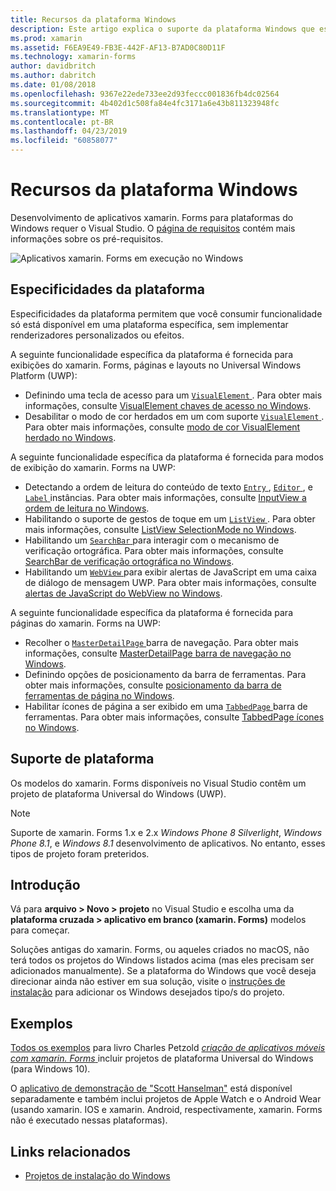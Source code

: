 ```yaml
---
title: Recursos da plataforma Windows
description: Este artigo explica o suporte da plataforma Windows que está disponível no xamarin. Forms.
ms.prod: xamarin
ms.assetid: F6EA9E49-FB3E-442F-AF13-B7AD0C80D11F
ms.technology: xamarin-forms
author: davidbritch
ms.author: dabritch
ms.date: 01/08/2018
ms.openlocfilehash: 9367e22ede733ee2d93feccc001836fb4dc02564
ms.sourcegitcommit: 4b402d1c508fa84e4fc3171a6e43b811323948fc
ms.translationtype: MT
ms.contentlocale: pt-BR
ms.lasthandoff: 04/23/2019
ms.locfileid: "60858077"
---
```

# <a name="windows-platform-features"></a>Recursos da plataforma Windows

Desenvolvimento de aplicativos xamarin. Forms para plataformas do Windows requer o Visual Studio. O [página de requisitos](~/get-started/requirements.md) contém mais informações sobre os pré-requisitos.

![](images/allhanselman.png "Aplicativos xamarin. Forms em execução no Windows")

## <a name="platform-specifics"></a>Especificidades da plataforma

Especificidades da plataforma permitem que você consumir funcionalidade só está disponível em uma plataforma específica, sem implementar renderizadores personalizados ou efeitos.

A seguinte funcionalidade específica da plataforma é fornecida para exibições do xamarin. Forms, páginas e layouts no Universal Windows Platform (UWP):

- Definindo uma tecla de acesso para um [ `VisualElement` ](xref:Xamarin.Forms.VisualElement). Para obter mais informações, consulte [VisualElement chaves de acesso no Windows](visualelement-access-keys.md).
- Desabilitar o modo de cor herdados em um com suporte [ `VisualElement` ](xref:Xamarin.Forms.VisualElement). Para obter mais informações, consulte [modo de cor VisualElement herdado no Windows](legacy-color-mode.md).

A seguinte funcionalidade específica da plataforma é fornecida para modos de exibição do xamarin. Forms na UWP:

- Detectando a ordem de leitura do conteúdo de texto [ `Entry` ](xref:Xamarin.Forms.Entry), [ `Editor` ](xref:Xamarin.Forms.Editor), e [ `Label` ](xref:Xamarin.Forms.Label) instâncias. Para obter mais informações, consulte [InputView a ordem de leitura no Windows](inputview-reading-order.md).
- Habilitando o suporte de gestos de toque em um [ `ListView` ](xref:Xamarin.Forms.ListView). Para obter mais informações, consulte [ListView SelectionMode no Windows](listview-selectionmode.md).
- Habilitando um [ `SearchBar` ](xref:Xamarin.Forms.SearchBar) para interagir com o mecanismo de verificação ortográfica. Para obter mais informações, consulte [SearchBar de verificação ortográfica no Windows](searchbar-spell-check.md).
- Habilitando um [ `WebView` ](xref:Xamarin.Forms.WebView) para exibir alertas de JavaScript em uma caixa de diálogo de mensagem UWP. Para obter mais informações, consulte [alertas de JavaScript do WebView no Windows](webview-javascript-alert.md).

A seguinte funcionalidade específica da plataforma é fornecida para páginas do xamarin. Forms na UWP:

- Recolher o [ `MasterDetailPage` ](xref:Xamarin.Forms.MasterDetailPage) barra de navegação. Para obter mais informações, consulte [MasterDetailPage barra de navegação no Windows](masterdetailpage-navigation-bar.md).
- Definindo opções de posicionamento da barra de ferramentas. Para obter mais informações, consulte [posicionamento da barra de ferramentas de página no Windows](page-toolbar-placement.md).
- Habilitar ícones de página a ser exibido em uma [ `TabbedPage` ](xref:Xamarin.Forms.TabbedPage) barra de ferramentas. Para obter mais informações, consulte [TabbedPage ícones no Windows](tabbedpage-icons.md).

## <a name="platform-support"></a>Suporte de plataforma

Os modelos do xamarin. Forms disponíveis no Visual Studio contêm um projeto de plataforma Universal do Windows (UWP).

> [!NOTE]
> Suporte de xamarin. Forms 1.x e 2.x _Windows Phone 8 Silverlight_, _Windows Phone 8.1_, e _Windows 8.1_ desenvolvimento de aplicativos. No entanto, esses tipos de projeto foram preteridos.

## <a name="getting-started"></a>Introdução

Vá para **arquivo > Novo > projeto** no Visual Studio e escolha uma da **plataforma cruzada > aplicativo em branco (xamarin. Forms)** modelos para começar.

Soluções antigas do xamarin. Forms, ou aqueles criados no macOS, não terá todos os projetos do Windows listados acima (mas eles precisam ser adicionados manualmente). Se a plataforma do Windows que você deseja direcionar ainda não estiver em sua solução, visite o [instruções de instalação](installation/index.md) para adicionar os Windows desejados tipo/s do projeto.

## <a name="samples"></a>Exemplos

[Todos os exemplos](https://github.com/xamarin/xamarin-forms-book-preview-2) para livro Charles Petzold [ *criação de aplicativos móveis com xamarin. Forms* ](~/xamarin-forms/creating-mobile-apps-xamarin-forms/index.md) incluir projetos de plataforma Universal do Windows (para Windows 10).

O [aplicativo de demonstração de "Scott Hanselman"](https://github.com/jamesmontemagno/Hanselman.Forms) está disponível separadamente e também inclui projetos de Apple Watch e o Android Wear (usando xamarin. IOS e xamarin. Android, respectivamente, xamarin. Forms não é executado nessas plataformas).

## <a name="related-links"></a>Links relacionados

- [Projetos de instalação do Windows](~/xamarin-forms/platform/windows/installation/index.md)
